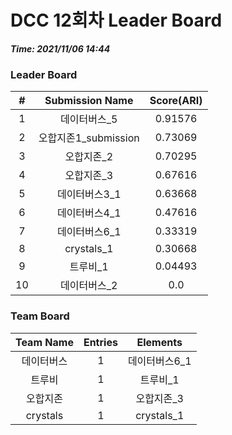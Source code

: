 # DCC 12회차 Leader Board
***Time: 2021/11/06 14:44***

### Leader Board

|#|Submission Name|Score(ARI)|
|:---:|:---:|:---:|
|1|데이터버스_5|0.91576|
|2|오합지존1_submission|0.73069|
|3|오합지존_2|0.70295|
|4|오합지존_3|0.67616|
|5|데이터버스3_1|0.63668|
|6|데이터버스4_1|0.47616|
|7|데이터버스6_1|0.33319|
|8|crystals_1|0.30668|
|9|트루비_1|0.04493|
|10|데이터버스_2|0.0|

### Team Board

|Team Name|Entries|Elements|
|:---:|:---:|:---:|
|데이터버스|1|데이터버스6_1|
|트루비|1|트루비_1|
|오합지존|1|오합지존_3|
|crystals|1|crystals_1|
